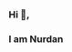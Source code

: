 ### Hi 👋, 
### I am Nurdan

<!--
**nurdankrhn/nurdankrhn** is a ✨ _special_ ✨ repository because its `README.md` (this file) appears on your GitHub profile.

Here are some ideas to get you started:


- 🌱 I’m a lifelong students💫
- 💬 Ask me about Embedded software, C & C++ programming languages and Embedded Linux
- 📫 How to reach me:nurdankarahan001@gmail.com
-

-->
